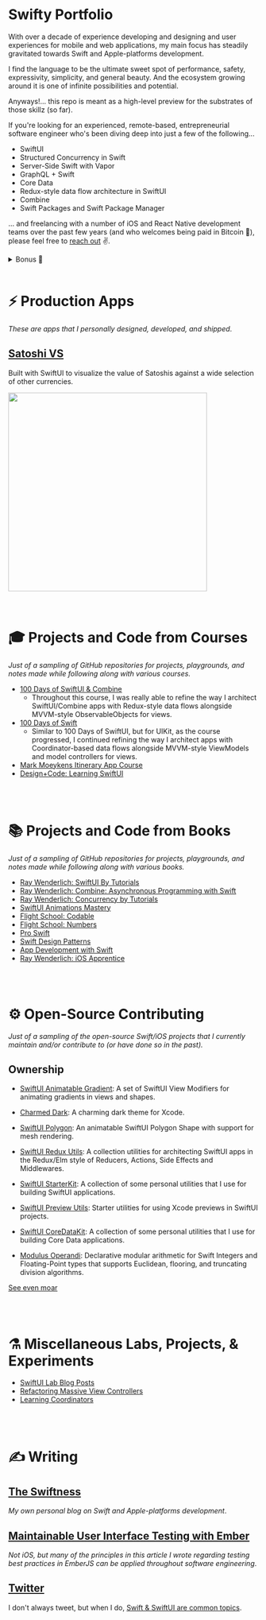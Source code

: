 # Swifty Portfolio

With over a decade of experience developing and designing and user experiences for mobile and web applications, my main focus has steadily gravitated towards Swift and Apple-platforms development.

I find the language to be the ultimate sweet spot of performance, safety, expressivity, simplicity, and general beauty. And the ecosystem growing around it is one of infinite possibilities and potential.

Anyways!... this repo is meant as a high-level preview for the substrates of those skillz (so far).

If you're looking for an experienced, remote-based, entrepreneurial software engineer who's been diving deep into just a few of the following...

- SwiftUI
- Structured Concurrency in Swift
- Server-Side Swift with Vapor
- GraphQL + Swift
- Core Data
- Redux-style data flow architecture in SwiftUI
- Combine
- Swift Packages and Swift Package Manager

... and freelancing with a number of iOS and React Native development teams over the past few years (and who welcomes being paid in Bitcoin 🙂), please feel free to [reach out](mailto:CypherPoet@gmail.com) ✌️.

<details>
<summary>Bonus 🎁</summary>
</br>

As someone who also [does graphic art and UI\/UX design](https://linktr.ee/CypherPoet), I can be integrated with any of those needs as well.

- [Behance](https://www.behance.net/cypherpoet)
- [Dribbble](https://dribbble.com/cypherpoet)
- [Instagram](https://www.instagram.com/cypherpoet/)
</details>

</br>

# ⚡️ Production Apps

_These are apps that I personally designed, developed, and shipped_.

## [Satoshi VS](https://cypherpoet.github.io/SatoshiVS-iOS/)

Built with SwiftUI to visualize the value of Satoshis against a wide selection of other currencies.

<div>
  <img src="./assets/recordings/satoshi-vs-preview.gif" width="400px">
</div>

</br>
</br>

# 🎓 Projects and Code from Courses

_Just of a sampling of GitHub repositories for projects, playgrounds, and notes made while following along with various courses._

- [100 Days of SwiftUI & Combine](https://github.com/CypherPoet/100-days-of-swiftui)
  - Throughout this course, I was really able to refine the way I architect SwiftUI/Combine apps with Redux-style data flows alongside MVVM-style ObservableObjects for views.
- [100 Days of Swift](https://github.com/CypherPoet/100-days-of-swift)
  - Similar to 100 Days of SwiftUI, but for UIKit, as the course progressed, I continued refining the way I architect apps with Coordinator-based data flows alongside MVVM-style ViewModels and model controllers for views.
- [Mark Moeykens Itinerary App Course](https://github.com/CypherPoet/course--itinerary-app)
- [Design+Code: Learning SwiftUI](https://github.com/CypherPoet/course--design-code-learn-swiftui)
<!-- - [SwiftUI Masterclass Course](https://github.com/CypherPoet/course--swiftui-masterclass) -->

</br>
</br>

# 📚 Projects and Code from Books

_Just of a sampling of GitHub repositories for projects, playgrounds, and notes made while following along with various books._

- [Ray Wenderlich: SwiftUI By Tutorials](https://github.com/CypherPoet/book--swiftui-by-tutorials)
- [Ray Wenderlich: Combine: Asynchronous Programming with Swift](https://github.com/CypherPoet/book--combine-asynchronous-programming-with-swift)
- [Ray Wenderlich: Concurrency by Tutorials](https://github.com/CypherPoet/book--concurrency-by-tutorials)
- [SwiftUI Animations Mastery](https://github.com/CypherPoet/book--swiftui-animations-mastery)
- [Flight School: Codable](https://github.com/CypherPoet/book--flight-school-codable)
- [Flight School: Numbers](https://github.com/CypherPoet/book--flight-school-numbers)
- [Pro Swift](https://github.com/CypherPoet/book--pro-swift)
- [Swift Design Patterns](https://www.hackingwithswift.com/store/swift-design-patterns)
- [App Development with Swift](https://github.com/CypherPoet/book--app-development-with-swift)
- [Ray Wenderlich: iOS Apprentice](https://github.com/CypherPoet/book--iOS-apprentice)

</br>
</br>

# ⚙️ Open-Source Contributing

_Just of a sampling of the open-source Swift/iOS projects that I currently maintain and/or contribute to (or have done so in the past)._

## Ownership

- [SwiftUI Animatable Gradient](https://github.com/CypherPoet/AnimatableGradient): A set of SwiftUI View Modifiers for animating gradients in views and shapes.

- [Charmed Dark](https://github.com/CypherPoet/charmed-dark-xcode-theme): A charming dark theme for Xcode.

- [SwiftUI Polygon](https://github.com/CypherPoet/SwiftUIPolygon): An animatable SwiftUI Polygon Shape with support for mesh rendering.

- [SwiftUI Redux Utils](https://github.com/CypherPoet/SwiftUIReduxUtils): A collection utilities for architecting SwiftUI apps in the Redux/Elm style of Reducers, Actions, Side Effects and Middlewares.

- [SwiftUI StarterKit](https://github.com/CypherPoet/SwiftUIStarterKit): A collection of some personal utilities that I use for building SwiftUI applications.

- [SwiftUI Preview Utils](https://github.com/CypherPoet/SwiftUIPreviewUtils): Starter utilities for using Xcode previews in SwiftUI projects.

- [SwiftUI CoreDataKit](https://github.com/CypherPoet/CoreDataKit): A collection of some personal utilities that I use for building Core Data applications.

- [Modulus Operandi](https://github.com/CypherPoet/ModulusOperandi): Declarative modular arithmetic for Swift Integers and Floating-Point types that supports Euclidean, flooring, and truncating division algorithms.

[See even moar](https://swiftpackageindex.com/CypherPoet)

</br>
</br>

# ⚗️ Miscellaneous Labs, Projects, & Experiments

- [SwiftUI Lab Blog Posts](https://github.com/CypherPoet/blog--swiftui-lab)
- [Refactoring Massive View Controllers](https://github.com/CypherPoet/refactoring-massive-view-controllers)
- [Learning Coordinators](https://github.com/CypherPoet/LearningCoordinators)

</br>
</br>

# ✍️ Writing

## [The Swiftness](https://theswiftness.com)

_My own personal blog on Swift and Apple-platforms development_.

## [Maintainable User Interface Testing with Ember](https://emberway.io/maintainable-user-interface-testing-with-ember-40f1b58040b6)

_Not iOS, but many of the principles in this article I wrote regarding testing best practices in EmberJS can be applied throughout software engineering_.

## [Twitter](https://twitter.com/cypher_poet)

I don't always tweet, but when I do, [Swift & SwiftUI are common topics](<https://twitter.com/search?q=(SwiftUI%20OR%20Swift)%20(%23SwiftUI%20OR%20%23Swift%20OR%20%23Combine%20OR%20%23iOS%20OR%20%23SwiftDev%20OR%20%23iOSDev)%20(from%3ACypher_Poet)&src=typed_query&f=live>).

